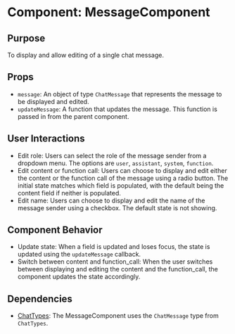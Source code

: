 # Component: MessageComponent

## Purpose

To display and allow editing of a single chat message.

## Props

- `message`: An object of type `ChatMessage` that represents the message to be displayed and edited.
- `updateMessage`: A function that updates the message. This function is passed in from the parent component.

## User Interactions

- Edit role: Users can select the role of the message sender from a dropdown menu. The options are `user`, `assistant`, `system`, `function`.
- Edit content or function call: Users can choose to display and edit either the content or the function call of the message using a radio button. The initial state matches which field is populated, with the default being the content field if neither is populated.
- Edit name: Users can choose to display and edit the name of the message sender using a checkbox. The default state is not showing.

## Component Behavior

- Update state: When a field is updated and loses focus, the state is updated using the `updateMessage` callback.
- Switch between content and function_call: When the user switches between displaying and editing the content and the function_call, the component updates the state accordingly.

## Dependencies

- [ChatTypes](../types/ChatTypes.md): The MessageComponent uses the `ChatMessage` type from `ChatTypes`.
